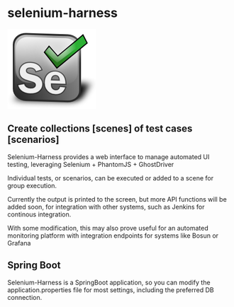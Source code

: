 # selenium-harness

![Selenium](https://raw.githubusercontent.com/savantly-net/selenium-harness/master/src/main/resources/public/modules/core/img/brand/big-logo.png)  

## Create collections [scenes] of test cases [scenarios]  

Selenium-Harness provides a web interface to manage automated UI testing, leveraging Selenium + PhantomJS + GhostDriver  

Individual tests, or scenarios, can be executed or added to a scene for group execution.  

Currently the output is printed to the screen, but more API functions will be added soon, for integration with other systems, such as Jenkins for continous integration.  

With some modification, this may also prove useful for an automated monitoring platform with integration endpoints for systems like Bosun or Grafana  

## Spring Boot  
Selenium-Harness is a SpringBoot application, so you can modify the application.properties file for most settings, including the preferred DB connection.